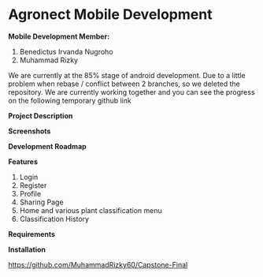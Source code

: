 # Agronect Mobile Development

**Mobile Development Member:**
1. Benedictus Irvanda Nugroho
2. Muhammad Rizky

We are currently at the 85% stage of android development. Due to a little problem when rebase / conflict between 2 branches, so we deleted the repository. We are currently working together and you can see the progress on the following temporary github link

**Project Description**

**Screenshots**

**Development Roadmap**

**Features**
1. Login
2. Register
3. Profile
4. Sharing Page
5. Home and various plant classification menu
6. Classification History 

**Requirements**

**Installation**

https://github.com/MuhammadRizky60/Capstone-Final
